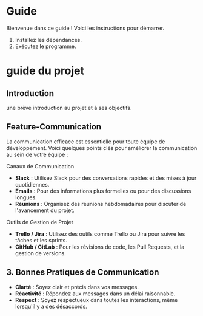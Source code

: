 # Guide

Bienvenue dans ce guide ! Voici les instructions pour démarrer.

1. Installez les dépendances.
2. Exécutez le programme.

# guide du projet

## Introduction
une brève introduction au projet et à ses objectifs.

## Feature-Communication

La communication efficace est essentielle pour toute équipe de développement. Voici quelques points clés pour améliorer la communication au sein de votre équipe :

 Canaux de Communication
   - **Slack** : Utilisez Slack pour des conversations rapides et des mises à jour quotidiennes.
   - **Emails** : Pour des informations plus formelles ou pour des discussions longues.
   - **Réunions** : Organisez des réunions hebdomadaires pour discuter de l'avancement du projet.
   
 Outils de Gestion de Projet
   - **Trello / Jira** : Utilisez des outils comme Trello ou Jira pour suivre les tâches et les sprints.
   - **GitHub / GitLab** : Pour les révisions de code, les Pull Requests, et la gestion de versions.

## 3. Bonnes Pratiques de Communication
   - **Clarté** : Soyez clair et précis dans vos messages.
   - **Réactivité** : Répondez aux messages dans un délai raisonnable.
   - **Respect** : Soyez respectueux dans toutes les interactions, même lorsqu'il y a des désaccords.